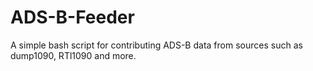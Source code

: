# ADS-B-Feeder
A simple bash script for contributing ADS-B data from sources such as dump1090, RTl1090 and more.
